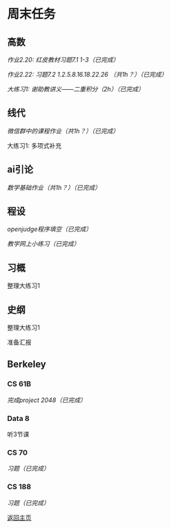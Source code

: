 # 周末任务

## 高数
*作业2.20: 红皮教材习题7.1 1-3（已完成）*

*作业2.22: 习题7.2 1.2.5.8.16.18.22.26 （共1h？）（已完成）*

*大练习1: 谢助教讲义——二重积分（2h）（已完成）*

## 线代
*微信群中的课程作业（共1h？）（已完成）*

大练习1: 多项式补充

## ai引论
*数学基础作业（共1h？）（已完成）*

## 程设
*openjudge程序填空（已完成）*

*教学网上小练习（已完成）*

## 习概
整理大练习1

## 史纲
整理大练习1

准备汇报

## Berkeley

### CS 61B
*完成project 2048（已完成）*

### Data 8
听3节课

### CS 70
*习题（已完成）*

### CS 188
*习题（已完成）*

[返回主页](/public)